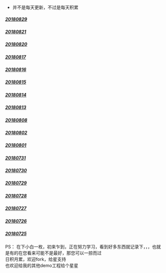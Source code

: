 * 并不是每天更新，不过是每天积累

##### [20180829](https://github.com/starainDou/DDYDayly/blob/master/2018/201808/20180829.md)

##### [20180821](https://github.com/starainDou/DDYDayly/blob/master/2018/201808/20180821.md)

##### [20180820](https://github.com/starainDou/DDYDayly/blob/master/2018/201808/20180820.md)

##### [20180817](https://github.com/starainDou/DDYDayly/blob/master/2018/201808/20180817.md)

##### [20180816](https://github.com/starainDou/DDYDayly/blob/master/2018/201808/20180816.md)

##### [20180815](https://github.com/starainDou/DDYDayly/blob/master/2018/201808/20180815.md)

##### [20180814](https://github.com/starainDou/DDYDayly/blob/master/2018/201808/20180814.md)

##### [20180813](https://github.com/starainDou/DDYDayly/blob/master/2018/201808/20180813.md)

##### [20180808](https://github.com/starainDou/DDYDayly/blob/master/2018/201808/20180808.md)

##### [20180802](https://github.com/starainDou/DDYDayly/blob/master/2018/201808/20180802.md)

##### [20180801](https://github.com/starainDou/DDYDayly/blob/master/2018/201808/20180801.md)

##### [20180731](https://github.com/starainDou/DDYDayly/blob/master/2018/201807/20180731.md)

##### [20180730](https://github.com/starainDou/DDYDayly/blob/master/2018/201807/20180730.md)

##### [20180729](https://github.com/starainDou/DDYDayly/blob/master/2018/201807/20180729.md)

##### [20180728](https://github.com/starainDou/DDYDayly/blob/master/2018/201807/20180728.md)

##### [20180727](https://github.com/starainDou/DDYDayly/blob/master/2018/201807/20180727.md)

##### [20180726](https://github.com/starainDou/DDYDayly/blob/master/2018/201807/20180726.md)

##### [20180725](https://github.com/starainDou/DDYDayly/blob/master/2018/201807/20180725.md)

PS：
在下小白一枚，初来乍到，正在努力学习，看到好多东西就记录下，，，也就是有的在您看来可能不是最好，那您可以一掠而过
<br>日积月累，欢迎fork，给星支持
<br>也欢迎给我的其他demo工程给个星星
